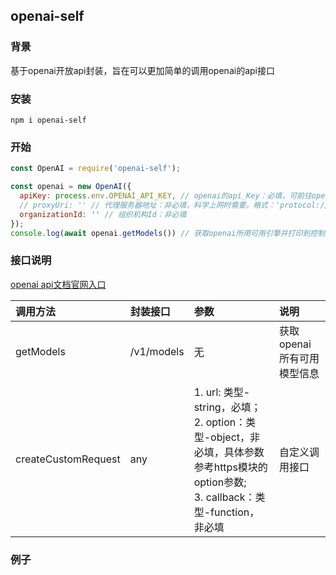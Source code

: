 ## openai-self

### 背景
  基于openai开放api封装，旨在可以更加简单的调用openai的api接口

### 安装
  `npm i openai-self`

### 开始
  ```javascript
  const OpenAI = require('openai-self');

  const openai = new OpenAI({
    apiKey: process.env.OPENAI_API_KEY, // openai的api_Key：必填，可前往openai官网申请
    // proxyUri: '' // 代理服务器地址：非必填，科学上网时需要。格式：'protocol://agent-ip:port'
    organizationId: '' // 组织机构Id：非必填
  });
  console.log(await openai.getModels()) // 获取openai所用可用引擎并打印到控制台

  ```
### 接口说明

[openai api文档官网入口](https://platform.openai.com/docs/api-reference)

调用方法             |   封装接口   |       参数         |   说明
:-------------------| :------------| :-----------------| :--------------
getModels           | /v1/models   | 无                | 获取openai所有可用模型信息
createCustomRequest | any          | 1. url: 类型-string，必填；<br/>2. option：类型-object，非必填，具体参数参考https模块的option参数;<br/> 3. callback：类型-function， 非必填<br/> | 自定义调用接口

### 例子
